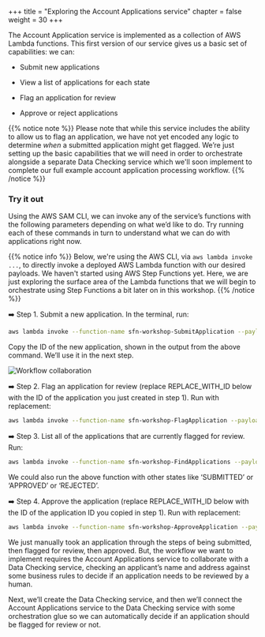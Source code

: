 +++
title = "Exploring the Account Applications service"
chapter = false
weight = 30
+++

The Account Application service is implemented as a collection of AWS Lambda functions. This first version of our service gives us a basic set of capabilities: we can:

- Submit new applications

- View a list of applications for each state

- Flag an application for review

- Approve or reject applications


{{% notice note %}}
Please note that while this service includes the ability to allow us to flag an application, we have not yet encoded any logic to determine *when* a submitted application might get flagged. We’re just setting up the basic capabilities that we will need in order to orchestrate alongside a separate Data Checking service which we'll soon implement to complete our full example account application processing workflow.
{{% /notice %}}

### Try it out

Using the AWS SAM CLI, we can invoke any of the service’s functions with the following parameters depending on what we’d like to do. Try running each of these commands in turn to understand what we can do with applications right now.

{{% notice info %}}
Below, we're using the AWS CLI, via `aws lambda invoke ...`, to directly invoke a deployed AWS Lambda function with our desired payloads. We haven't started using AWS Step Functions yet. Here, we are just exploring the surface area of the Lambda functions that we will begin to orchestrate using Step Functions a bit later on in this workshop.
{{% /notice %}}

➡️ Step 1. Submit a new application. In the terminal, run:

```bash
aws lambda invoke --function-name sfn-workshop-SubmitApplication --payload '{ "name": "Spock", "address": "123 Enterprise Street" }' /dev/stdout 
```

Copy the ID of the new application, shown in the output from the above command. We’ll use it in the next step.

![Workflow collaboration](/images/copy-application-id.png)


➡️ Step 2. Flag an application for review (replace REPLACE_WITH_ID below with the ID of the application you just created in step 1). Run with replacement:

```bash
aws lambda invoke --function-name sfn-workshop-FlagApplication --payload '{ "id": "REPLACE_WITH_ID", "flagType": "REVIEW" }' /dev/stdout
```

➡️ Step 3. List all of the applications that are currently flagged for review. Run:

```bash
aws lambda invoke --function-name sfn-workshop-FindApplications --payload '{ "state": "FLAGGED_FOR_REVIEW" }' /dev/stdout
```

We could also run the above function with other states like ‘SUBMITTED’ or ‘APPROVED’ or ‘REJECTED’.

➡️ Step 4. Approve the application (replace REPLACE_WITH_ID below with the ID of the application ID you copied in step 1). Run with replacement:

```bash
aws lambda invoke --function-name sfn-workshop-ApproveApplication --payload '{ "id": "REPLACE_WITH_ID" }' /dev/stdout
```



We just manually took an application through the steps of being submitted, then flagged for review, then approved. But, the workflow we  want to implement requires the Account Applications service to collaborate with a Data Checking service, checking an applicant’s name and address against some business rules to decide if an application needs to be reviewed by a human. 

Next, we’ll create the Data Checking service, and then we’ll connect the Account Applications service to the Data Checking service with some orchestration glue so we can automatically decide if an application should be flagged for review or not.
